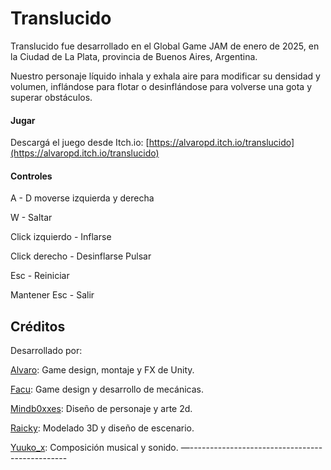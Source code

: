 # Translucido

Translucido fue desarrollado en el Global Game JAM de enero de 2025, en la Ciudad de La Plata, provincia de Buenos Aires, Argentina.

Nuestro personaje líquido inhala y exhala aire para modificar su densidad y volumen, inflándose para flotar o desinflándose para volverse una gota y superar obstáculos.

#### Jugar

Descargá el juego desde Itch.io: [https://alvaropd.itch.io/translucido](https://alvaropd.itch.io/translucido)

#### Controles

A - D moverse izquierda y derecha

W - Saltar

Click izquierdo - Inflarse

Click derecho - Desinflarse Pulsar

Esc - Reiniciar

Mantener Esc - Salir

## Créditos

Desarrollado por:

[Alvaro](https://linktr.ee/Alvarete00)​: Game design, montaje y FX de Unity.

[Facu​](https://www.linkedin.com/in/facundo-francia-583a56215/): Game design y desarrollo de mecánicas.

[Mindb0xxes​](https://www.instagram.com/mindboxxes/): Diseño de personaje y arte 2d.

[Raicky​](https://www.instagram.com/raicky.pepin/): Modelado 3D y diseño de escenario.

[Yuuko_x](https://www.instagram.com/yuuko__x/)​: Composición musical y sonido.
—-----------------------------------------------​
